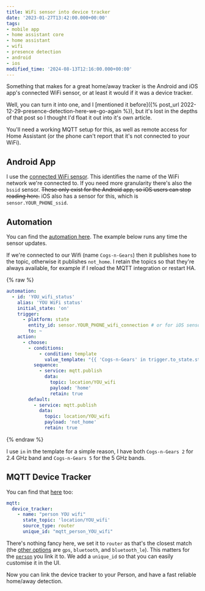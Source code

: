 ```yaml
---
title: WiFi sensor into device tracker
date: '2023-01-27T13:42:00.000+00:00'
tags:
- mobile app
- home assistant core
- home assistant
- wifi
- presence detection
- android
- ios
modified_time: '2024-08-13T12:16:00.000+00:00'
---
```


Something that makes for a great home/away tracker is the Android and iOS app's connected WiFi sensor, or at least it would if it was a device tracker.

Well, you can turn it into one, and I [mentioned it before]({% post_url 2022-12-29-presence-detection-here-we-go-again %}), but it's lost in the depths of that post so I thought I'd float it out into it's own article.

You'll need a working MQTT setup for this, as well as remote access for Home Assistant (or the phone can't report that it's not connected to your WiFi).

## Android App

I use the [connected WiFi sensor](https://companion.home-assistant.io/docs/core/sensors#connection-type-sensor). This identifies the name of the WiFi network we're connected to. If you need more granularity there's also the `bssid` sensor. ~~These only exist for the Android app, so iOS users can stop reading here.~~ iOS also has a sensor for this, which is `sensor.YOUR_PHONE_ssid`.

## Automation

You can find the [automation here](https://github.com/DubhAd/Home-AssistantConfig/blob/4ba4287720fb71ce34acad7761519d09acda58a7/automation/people/person1/person1_wifi_status.yaml). The example below runs any time the sensor updates.

If we're connected to our Wifi (name `Cogs-n-Gears`) then it publishes `home` to the topic, otherwise it publishes `not_home`. I retain the topics so that they're always available, for example if I reload the MQTT integration or restart HA.

{% raw %}
```yaml
automation:
  - id: 'YOU_wifi_status'
    alias: 'YOU WiFi status'
    initial_state: 'on'
    trigger:
      - platform: state
        entity_id: sensor.YOUR_PHONE_wifi_connection # or for iOS sensor.YOUR_PHONE_ssid 
        to: ~
    action:
      - choose:
        - conditions:
            - condition: template
              value_template: "{{ 'Cogs-n-Gears' in trigger.to_state.state }}"
          sequence:
            - service: mqtt.publish
              data:
                topic: location/YOU_wifi
                payload: 'home'
                retain: true
        default:
          - service: mqtt.publish
            data:
              topic: location/YOU_wifi
              payload: 'not_home'
              retain: true
```
{% endraw %}

I use `in` in the template for a simple reason, I have both `Cogs-n-Gears 2` for 2.4 GHz band and `Cogs-n-Gears 5` for the 5 GHz bands.

## MQTT Device Tracker

You can find that [here](https://github.com/DubhAd/Home-AssistantConfig/blob/4ba4287720fb71ce34acad7761519d09acda58a7/mqtt/device_tracker/person_person1_wifi.yaml) too:

```yaml
mqtt:
  device_tracker:
    - name: "person YOU wifi"
      state_topic: 'location/YOU_wifi'
      source_type: router
      unique_id: "mqtt_person_YOU_wifi"
```

There's nothing fancy here, we set it to `router` as that's the closest match (the [other options](https://www.home-assistant.io/integrations/device_tracker.mqtt#source_type) are `gps`, `bluetooth`, and `bluetooth_le`). This matters for the [`person`](https://www.home-assistant.io/integrations/person/) you link it to. We add a `unique_id` so that you can easily customise it in the UI.

Now you can link the device tracker to your Person, and have a fast reliable home/away detection.